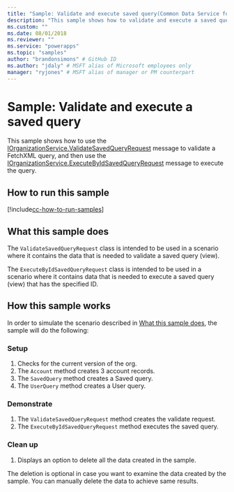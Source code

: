```yaml
---
title: "Sample: Validate and execute saved query(Common Data Service for Apps) | Microsoft Docs" # Intent and product brand in a unique string of 43-59 chars including spaces
description: "This sample shows how to validate and execute a saved query." # 115-145 characters including spaces. This abstract displays in the search result.
ms.custom: ""
ms.date: 08/01/2018
ms.reviewer: ""
ms.service: "powerapps"
ms.topic: "samples"
author: "brandonsimons" # GitHub ID
ms.author: "jdaly" # MSFT alias of Microsoft employees only
manager: "ryjones" # MSFT alias of manager or PM counterpart
---
```

# Sample: Validate and execute a saved query

<!-- Needs supporting conceptual topic 
https://docs.microsoft.com/en-us/dynamics365/customer-engagement/developer/org-service/sample-validate-execute-saved-query
-->
This sample shows how to use the [IOrganizationService.ValidateSavedQueryRequest](https://docs.microsoft.com/en-us/dotnet/api/microsoft.crm.sdk.messages.validatesavedqueryrequest?view=dynamics-general-ce-9) message to validate a FetchXML query, and then use the [IOrganizationService.ExecuteByIdSavedQueryRequest](https://docs.microsoft.com/en-us/dotnet/api/microsoft.crm.sdk.messages.executebyidsavedqueryrequest?view=dynamics-general-ce-9) message to execute the query.

## How to run this sample

[!include[cc-how-to-run-samples](../../includes/cc-how-to-run-samples.md)]


## What this sample does

The `ValidateSavedQueryRequest` class is intended to be used in a scenario where it contains the data that is needed to validate a saved query (view). 

The `ExecuteByIdSavedQueryRequest` class is intended to be used in a scenario where it contains data that is needed to execute a saved query (view) that has the specified ID.

## How this sample works

In order to simulate the scenario described in [What this sample does](#what-this-sample-does), the sample will do the following:

### Setup

1. Checks for the current version of the org.
1. The `Account` method creates 3 account records.
1. The `SavedQuery` method creates a Saved query.
1. The `UserQuery` method creates a User query.


### Demonstrate
1. The `ValidateSavedQueryRequest` method creates the validate request.
1. The `ExecuteByIdSavedQueryRequest` method executes the saved query.

### Clean up

1. Displays an option to delete all the data created in the sample.

The deletion is optional in case you want to examine the data created by the sample. You can manually delete the data to achieve same results.
